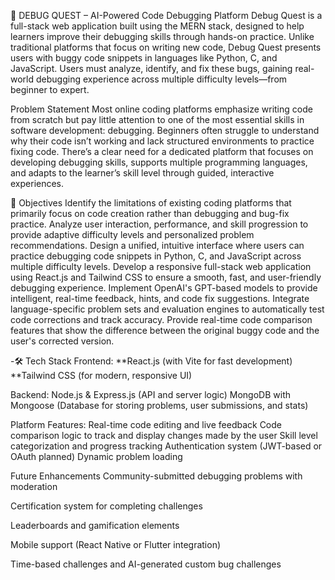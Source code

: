 🐞 DEBUG QUEST – AI-Powered Code Debugging Platform
Debug Quest is a full-stack web application built using the MERN stack, designed to help learners improve their debugging skills through hands-on practice. Unlike traditional platforms that focus on writing new code, Debug Quest presents users with buggy code snippets in languages like Python, C, and JavaScript. Users must analyze, identify, and fix these bugs, gaining real-world debugging experience across multiple difficulty levels—from beginner to expert.

Problem Statement
Most online coding platforms emphasize writing code from scratch but pay little attention to one of the most essential skills in software development: debugging. Beginners often struggle to understand why their code isn’t working and lack structured environments to practice fixing code. There’s a clear need for a dedicated platform that focuses on developing debugging skills, supports multiple programming languages, and adapts to the learner’s skill level through guided, interactive experiences.


🎯 Objectives
Identify the limitations of existing coding platforms that primarily focus on code creation rather than debugging and bug-fix practice.
Analyze user interaction, performance, and skill progression to provide adaptive difficulty levels and personalized problem recommendations.
Design a unified, intuitive interface where users can practice debugging code snippets in Python, C, and JavaScript across multiple difficulty levels.
Develop a responsive full-stack web application using React.js and Tailwind CSS to ensure a smooth, fast, and user-friendly debugging experience.
Implement OpenAI's GPT-based models to provide intelligent, real-time feedback, hints, and code fix suggestions.
Integrate language-specific problem sets and evaluation engines to automatically test code corrections and track accuracy.
Provide real-time code comparison features that show the difference between the original buggy code and the user's corrected version.


-🛠 Tech Stack
Frontend:
**React.js (with Vite for fast development)
**Tailwind CSS (for modern, responsive UI)

Backend:
Node.js & Express.js (API and server logic)
MongoDB with Mongoose (Database for storing problems, user submissions, and stats)

Platform Features:
Real-time code editing and live feedback
Code comparison logic to track and display changes made by the user
Skill level categorization and progress tracking
Authentication system (JWT-based or OAuth planned)
Dynamic problem loading

Future Enhancements
Community-submitted debugging problems with moderation


Certification system for completing challenges


Leaderboards and gamification elements


Mobile support (React Native or Flutter integration)


Time-based challenges and AI-generated custom bug challenges



